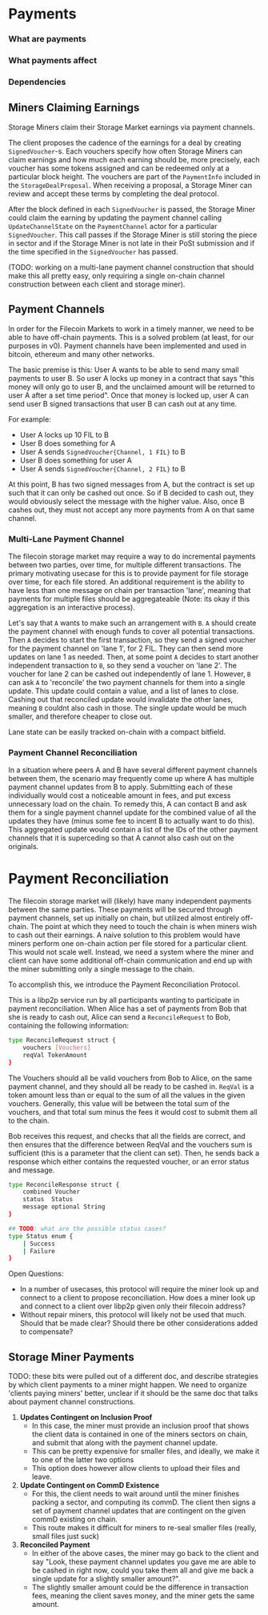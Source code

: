 # Payments

### What are payments

### What payments affect

### Dependencies

## Miners Claiming Earnings

Storage Miners claim their Storage Market earnings via payment channels.

The client proposes the cadence of the earnings for a deal by creating `SignedVoucher`-s. Each vouchers specify how often Storage Miners can claim earnings and how much each earning should be, more precisely, each voucher has some tokens assigned and can be redeemed only at a particular block height. The vouchers are part of the `PaymentInfo` included in the `StorageDealProposal`. When receiving a proposal, a Storage Miner can review and accept these terms by completing the deal protocol.

After the block defined in each `SignedVoucher` is passed, the Storage Miner could claim the earning by updating the payment channel calling `UpdateChannelState` on the `PaymentChannel` actor for a particular `SignedVoucher`. This call passes if the Storage Miner is still storing the piece in sector and if the Storage Miner is not late in their PoSt submission and if the time specified in the `SignedVoucher` has passed.

(TODO: working on a multi-lane payment channel construction that should make this all pretty easy, only requiring a single on-chain channel construction between each client and storage miner).

## Payment Channels

In order for the Filecoin Markets to work in a timely manner, we need to be able to have off-chain payments. This is a solved problem (at least, for our purposes in v0). Payment channels have been implemented and used in bitcoin, ethereum and many other networks.

The basic premise is this: User A wants to be able to send many small payments to user B. So user A locks up money in a contract that says "this money will only go to user B, and the unclaimed amount will be returned to user A after a set time period". Once that money is locked up, user A can send user B signed transactions that user B can cash out at any time.

For example:

- User A locks up 10 FIL to B
- User B does something for A
- User A sends `SignedVoucher{Channel, 1 FIL}` to B
- User B does something for user A
- User A sends `SignedVoucher{Channel, 2 FIL}` to B

At this point, B has two signed messages from A, but the contract is set up such that it can only be cashed out once. So if B decided to cash out, they would obviously select the message with the higher value. Also, once B cashes out, they must not accept any more payments from A on that same channel.

### Multi-Lane Payment Channel

The filecoin storage market may require a way to do incremental payments between two parties, over time, for multiple different transactions. The primary motivating usecase for this is to provide payment for file storage over time, for each file stored. An additional requirement is the ability to have less than one message on chain per transaction 'lane', meaning that payments for multiple files should be aggregateable (Note: its okay if this aggregation is an interactive process).

Let's say that `A` wants to make such an arrangement with `B`. `A` should create the payment channel with enough funds to cover all potential transactions. Then `A` decides to start the first transaction, so they send a signed voucher for the payment channel on 'lane 1', for 2 FIL. They can then send more updates on lane 1 as needed. Then, at some point `A` decides to start another independent transaction to `B`, so they send a voucher on 'lane 2'. The voucher for lane 2 can be cashed out independently of lane 1. However, `B` can ask `A` to 'reconcile' the two payment channels for them into a single update. This update could contain a value, and a list of lanes to close. Cashing out that reconciled update would invalidate the other lanes, meaning `B` couldnt also cash in those. The single update would be much smaller, and therefore cheaper to close out.

Lane state can be easily tracked on-chain with a compact bitfield.

### Payment Channel Reconciliation

In a situation where peers A and B  have several different payment channels between them, the scenario may frequently come up where A has multiple payment channel updates from B to apply. Submitting each of these individually would cost a noticeable amount in fees, and put excess unnecessary load on the chain. To remedy this, A can contact B and ask them for a single payment channel update for the combined value of all the updates they have (minus some fee to incent B to actually want to do this). This aggregated update would contain a list of the IDs of the other payment channels that it is superceding so that A cannot also cash out on the originals.

# Payment Reconciliation

The filecoin storage market will (likely) have many independent payments between the same parties. These payments will be secured through payment channels, set up initially on chain, but utilized almost entirely off-chain. The point at which they need to touch the chain is when miners wish to cash out their earnings. A naive solution to this problem would have miners perform one on-chain action per file stored for a particular client. This would not scale well. Instead, we need a system where the miner and client can have some additional off-chain communication and end up with the miner submitting only a single message to the chain.

To accomplish this, we introduce the Payment Reconciliation Protocol.

This is a libp2p service run by all participants wanting to participate in payment reconciliation. When Alice has a set of payments from Bob that she is ready to cash out, Alice can send a `ReconcileRequest` to Bob, containing the following information:

```sh
type ReconcileRequest struct {
	vouchers [Vouchers]
	reqVal TokenAmount
}
```

The Vouchers should all be valid vouchers from Bob to Alice, on the same payment channel, and they should all be ready to be cashed in. `ReqVal` is a token amount less than or equal to the sum of all the values in the given vouchers. Generally, this value will be between the total sum of the vouchers, and that total sum minus the fees it would cost to submit them all to the chain.

Bob receives this request, and checks that all the fields are correct, and then ensures that the difference between ReqVal and the vouchers sum is sufficient (this is a parameter that the client can set).  Then, he sends back a response which either contains the requested voucher, or an error status and message.

```sh
type ReconcileResponse struct {
	combined Voucher
	status  Status
	message optional String
}

## TODO: what are the possible status cases?
type Status enum {
    | Success
    | Failure
}
```

Open Questions:

- In a number of usecases, this protocol will require the miner look up and connect to a client to propose reconciliation. How does a miner look up and connect to a client over libp2p given only their filecoin address?
- Without repair miners, this protocol will likely not be used that much. Should that be made clear? Should there be other considerations added to compensate?

## Storage Miner Payments

TODO: these bits were pulled out of a different doc, and describe strategies by which client payments to a miner might happen. We need to organize 'clients paying miners' better, unclear if it should be the same doc that talks about payment channel constructions.

1. **Updates Contingent on Inclusion Proof**
   - In this case, the miner must provide an inclusion proof that shows the client data is contained in one of the miners sectors on chain, and submit that along with the payment channel update.
   - This can be pretty expensive for smaller files, and ideally, we make it to one of the latter two options
   - This option does however allow clients to upload their files and leave.
2. **Update Contingent on CommD Existence**
   - For this, the client needs to wait around until the miner finishes packing a sector, and computing its commD. The client then signs a set of payment channel updates that are contingent on the given commD existing on chain.
   - This route makes it difficult for miners to re-seal smaller files (really, small files just suck)
3. **Reconciled Payment**
   - In either of the above cases, the miner may go back to the client and say "Look, these payment channel updates you gave me are able to be cashed in right now, could you take them all and give me back a single update for a slightly smaller amount?".
   - The slightly smaller amount could be the difference in transaction fees, meaning the client saves money, and the miner gets the same amount.
